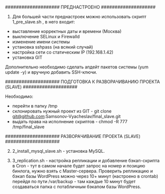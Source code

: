 #################### ПРЕДНАСТРОЕНО ####################

1. Для большей части преднастроек можно использовать скрипт 1_pre_slave.sh , в него входит:
- выставление корректных даты и времени (Москва)
- выключение SELinux и Firewalld
- изменение имени системы 
- установка sshpass (на всякий случай)
- настройка сети со статическим IP (192.168.1.42)
- установка GIT

Дополнительно необходимо сделать апдейт пакетов системы (yum update -y) и вручную добавить SSH-ключи.

#################### ПОДГОТОВКА К РАЗВОРАЧИВАНИЮ ПРОЕКТА (SLAVE) ####################

Необходимо:
- перейти в папку /tmp
- склонировать нужный проект из GIT - git clone git@github.com:Samsonov-Vyacheslav/final_slave.git
- выдать права на исполнение скриптов - chmod -R 777 /tmp/final_slave

#################### РАЗВОРАЧИВАНИЕ ПРОЕКТА (SLAVE) ####################		

2. 2_install_mysql_slave.sh - установка MySQL.

3. 3_replication.sh - настройка репликации и добавление бэкап-скрипта в Cron - тут в самом начале будет запрос на номер и позицию бинлога, нужно взять с Master-сервера.
	Проверить репликацию и бэкап базы WordPress можно через 10+ минут (настроено в crontab) перейдя по пути /var/backup - там каждые 10 минут будет создаваться папка с потабличным бэкапом базы WordPress.
